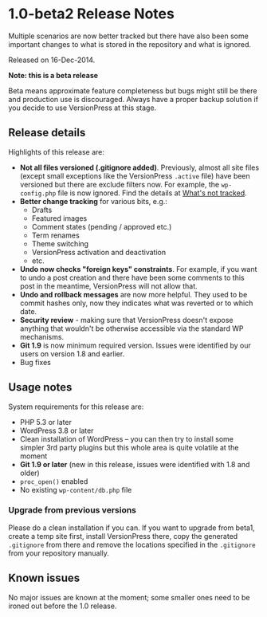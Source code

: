 # 1.0-beta2 Release Notes #

Multiple scenarios are now better tracked but there have also been some important changes to what is stored in the repository and what is ignored. 

Released on 16-Dec-2014.


<div class="note">
  <strong>Note: this is a beta release</strong>
  <p>Beta means approximate feature completeness but bugs might still be there and production use is discouraged. Always have a proper backup solution if you decide to use VersionPress at this stage.</p>
</div>


## Release details

Highlights of this release are:

 - **Not all files versioned (.gitignore added)**. Previously, almost all site files (except small exceptions like the VersionPress `.active` file) have been versioned but there are exclude filters now. For example, the `wp-config.php` file is now ignored. Find the details at [What's not tracked](../feature-focus/change-tracking#whats-not-tracked).
 - **Better change tracking** for various bits, e.g.:
     - Drafts
     - Featured images
     - Comment states (pending / approved etc.)
     - Term renames 
     - Theme switching
     - VersionPress activation and deactivation
     - etc.
 - **Undo now checks "foreign keys" constraints**. For example, if you want to undo a post creation and there have been some comments to this post in the meantime, VersionPress will not allow that.
 - **Undo and rollback messages** are now more helpful. They used to be commit hashes only, now they indicates what was reverted or to which date.
 - **Security review** - making sure that VersionPress doesn't expose anything that wouldn't be otherwise accessible via the standard WP mechanisms.
 - **Git 1.9** is now minimum required version. Issues were identified by our users on version 1.8 and earlier. 
 - Bug fixes


## Usage notes

System requirements for this release are:

* PHP 5.3 or later
* WordPress 3.8 or later
* Clean installation of WordPress – you can then try to install some simpler 3rd party plugins but this whole area is quite volatile at the moment
* **Git 1.9 or later** (new in this release, issues were identified with 1.8 and older)
* `proc_open()` enabled
* No existing `wp-content/db.php` file

### Upgrade from previous versions 

Please do a clean installation if you can. If you want to upgrade from beta1, create a temp site first, install VersionPress there, copy the generated `.gitignore` from there and remove the locations specified in the `.gitignore` from your repository manually.


## Known issues ##

No major issues are known at the moment; some smaller ones need to be ironed out before the 1.0 release.
